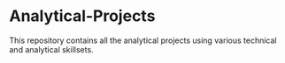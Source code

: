 # Analytical-Projects
This repository contains all the analytical projects using various technical and analytical skillsets.
